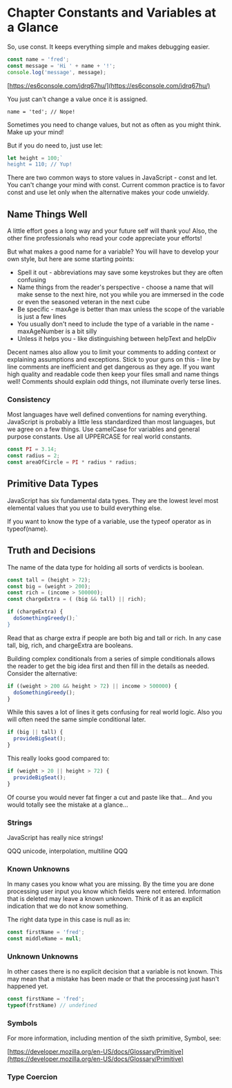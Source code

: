 # Chapter Constants and Variables at a Glance

So,  use const. It keeps everything simple and makes debugging easier.

```JavaScript
const name = 'fred';
const message = 'Hi ' + name + '!';
console.log('message', message);
```
[https://es6console.com/jdrq67hu/](https://es6console.com/jdrq67hu/)

You just can't change a value once it is assigned.

`name = 'ted'; // Nope!`

Sometimes you need to change values, but not as often as you might think. Make up your mind!

But if you do need to, just use let:

```JavaScript
let height = 100;`
height = 110; // Yup!
```

There are two common ways to store values in JavaScript - const and let. You can't change your mind with const. Current common practice is to favor const and use let only when the alternative makes your code unwieldy.

## Name Things Well

A little effort goes a long way and your future self will thank you! Also, the other fine professionals who read your code appreciate your efforts! 

But what makes a good name for a variable? You will have to develop your own style, but here are some starting points:
* Spell it out - abbreviations may save some keystrokes but they are often confusing
* Name things from the reader's perspective - choose a name that will make sense to the next hire, not you while you are immersed in the code or even the seasoned veteran in the next cube
* Be specific - maxAge is better than max unless the scope of the variable is just a few lines
* You usually don't need to include the type of a variable in the name - maxAgeNumber is a bit silly
* Unless it helps you - like distinguishing between helpText and helpDiv

Decent names also allow you to limit your comments to adding context or explaining assumptions and exceptions. Stick to your guns on this - line by line comments are inefficient and get dangerous as they age. If you want high quality and readable code then keep your files small and name things well! Comments should explain odd things, not illuminate overly terse lines.

### Consistency

Most languages have well defined conventions for naming everything. JavaScript is probably a little less standardized than most languages, but we agree on a few things. Use camelCase for variables and general purpose constants. Use all UPPERCASE for real world constants.

```JavaScript
const PI = 3.14;
const radius = 2;
const areaOfCircle = PI * radius * radius;
```

## Primitive Data Types

JavaScript has six fundamental data types. They are the lowest level most elemental values that you use to build everything else.

If you want to know the type of a variable, use the typeof operator as in typeof\(name\).

## Truth and Decisions

The name of the data type for holding all sorts of verdicts is boolean.

```JavaScript
const tall = (height > 72);
const big = (weight > 200);
const rich = (income > 500000);
const chargeExtra = ( (big && tall) || rich);

if (chargeExtra) {
  doSomethingGreedy();`
}
```

Read that as charge extra if people are both big and tall or rich. In any case tall, big, rich, and chargeExtra are booleans. 

Building complex conditionals from a series of simple conditionals allows the reader to get the big idea first and then fill in the details as needed. Consider the alternative:

```JavaScript
if ((weight > 200 && height > 72) || income > 500000) {
  doSomethingGreedy();
}
```

While this saves a lot of lines it gets confusing for real world logic. Also you will often need the same simple conditional later.

```JavaScript
if (big || tall) {
  provideBigSeat();
}
```

This really looks good compared to:
```JavaScript
if (weight > 20 || height > 72) {
  provideBigSeat();
}
```

Of course you would never fat finger a cut and paste like that... And you would totally see the mistake at a glance...

### Strings

JavaScript has really nice strings!

QQQ unicode, interpolation, multiline QQQ

### Known Unknowns
In many cases you know what you are missing. By the time you are done processing user input you know which fields were not entered. Information that is deleted may leave a known unknown. Think of it as an explicit indication that we do not know something.

The right data type in this case is null as in:
```JavaScript
const firstName = 'fred';
const middleName = null;
```

### Unknown Unknowns
In other cases there is no explicit decision that a variable is not known. This may mean that a mistake has been made or that the processing just hasn't happened yet.

```JavaScript
const firstName = 'fred';
typeof(frstName) // undefined
```

### Symbols

For more information, including mention of the sixth primitive, Symbol, see:

[https://developer.mozilla.org/en-US/docs/Glossary/Primitive](https://developer.mozilla.org/en-US/docs/Glossary/Primitive)

### Type Coercion






